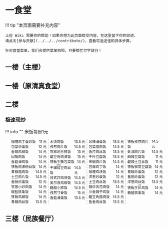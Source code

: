 # 一食堂

!!! tip "本页面需要补充内容"

    上应 Wiki 需要你的帮助！如果你想为此页面提交内容，在这里留下你的印迹，
    请点击[参与贡献](../../../contribute/)，查看可选途径和具体步骤。

    针对食堂菜单，我们会提供菜单拍照，只要帮忙打字就行！

## 一楼（主楼）


## 一楼（原清真食堂）


## 二楼

### 极速现炒

!!! info ""
    米饭每份1元

<style>
[dir="ltr"] .md-typeset .canteen-menu,
[dir="ltr"] .md-typeset .canteen-menu > li { margin-left: 0; }
[dir="rtl"] .md-typeset .canteen-menu,
[dir="rtl"] .md-typeset .canteen-menu > li { margin-right: 0; }
.canteen-menu { column-width: 10em; column-rule: 1px dashed #9E9E9E; font-size: .7rem; }
.canteen-menu > li { display: flex; align-items: center; }
.canteen-menu > li > .name { flex-grow: 1; }
</style>

<ul class="canteen-menu">
<li><span class="name">咖喱鸡丁蛋炒饭</span>	<span class="price">11 元</span></li>
<li><span class="name">包菜炒蛋饭</span>	<span class="price">12 元</span></li>
<li><span class="name">香辣鸡柳饭</span>	<span class="price">14 元</span></li>
<li><span class="name">回锅肉饭</span>	<span class="price">14 元</span></li>
<li><span class="name">香菇滑鸡饭</span>	<span class="price">14 元</span></li>
<li><span class="name">铁板肉沫粉丝饭</span>	<span class="price">14 元</span></li>
<li><span class="name">青椒腊肉饭</span>	<span class="price">14.5 元</span></li>
<li><span class="name">土豆肉片饭</span>	<span class="price">14.5 元</span></li>
<li><span class="name">香肠炒蛋饭</span>	<span class="price">12 元</span></li>
<li><span class="name">农家小炒肉饭</span>	<span class="price">14 元</span></li>
<li><span class="name">椒盐排条饭</span>	<span class="price">14 元</span></li>
<li><span class="name">铁板鸡柳饭</span>	<span class="price">14 元</span></li>
<li><span class="name">青椒肉丝饭</span>	<span class="price">13.5 元</span></li>
<li><span class="name">木须肉饭</span>	<span class="price">13.5 元</span></li>
<li><span class="name">孜然肉片饭</span>	<span class="price">14.5 元</span></li>
<li><span class="name">农家地三鲜饭</span>	<span class="price">13 元</span></li>
<li><span class="name">酸豆角肉沫饭</span>	<span class="price">13 元</span></li>
<li><span class="name">铁板手撕包菜饭</span>	<span class="price">14 元</span></li>
<li style="align-items: flex-end;"><span class="name">干煸<ruby>豇<rp>（</rp><rt>jiāng</rt><rp>）</rp></ruby>豆肉丝饭</span>	<span class="price">14.5 元</span></li>
<li><span class="name">日式炸鸡块饭</span>	<span class="price">14.5 元</span></li>
<li><span class="name">奥尔良鸡柳饭</span>	<span class="price">14.5 元</span></li>
<li><span class="name">糖醋小排饭</span>	<span class="price">14.5 元</span></li>
<li><span class="name">孜然寸骨饭</span>	<span class="price">15 元</span></li>
<li><span class="name">香菇滑蛋饭</span>	<span class="price">13.5 元</span></li>
<li><span class="name">风味滑蛋饭</span>	<span class="price">13.5 元</span></li>
<li><span class="name">包菜腊肉饭</span>	<span class="price">14.5 元</span></li>
<li><span class="name">香芹肉丝饭</span>	<span class="price">13.5 元</span></li>
<li><span class="name">千叶豆腐饭</span>	<span class="price">13.5 元</span></li>
<li><span class="name">黑椒肉片饭</span>	<span class="price">14.5 元</span></li>
<li><span class="name">宫爆鸡丁饭</span>	<span class="price">14 元</span></li>
<li><span class="name">咖喱鸡块饭</span>	<span class="price">14 元</span></li>
<li><span class="name">洋葱炒蛋饭</span>	<span class="price">12 元</span></li>
<li><span class="name">土豆肉丝饭</span>	<span class="price">13.5 元</span></li>
<li><span class="name">辣炒五花肉饭</span>	<span class="price">14 元</span></li>
<li><span class="name">川香辣子鸡饭</span>	<span class="price">14 元</span></li>
<li><span class="name">酸豆角腊肉饭</span>	<span class="price">14.5 元</span></li>
<li><span class="name">鱼香肉丝饭</span>	<span class="price">13.5 元</span></li>
<li><span class="name">铁板孜然肉片饭</span>	<span class="price">14.5 元</span></li>
<li><span class="name">蚝油肉片饭</span>	<span class="price">14.5 元</span></li>
<li><span class="name">麻辣豆腐饭</span>	<span class="price">11 元</span></li>
<li><span class="name">酸辣土豆丝饭</span>	<span class="price">11 元</span></li>
<li><span class="name">铁板家常豆腐饭</span>	<span class="price">14 元</span></li>
<li><span class="name">青椒炒蛋饭</span>	<span class="price">12 元</span></li>
<li><span class="name">番茄炒蛋饭</span>	<span class="price">12 元</span></li>
<li><span class="name">洋葱肉丝饭</span>	<span class="price">13.5 元</span></li>
<li style="align-items: flex-end;"><span class="name">铁板手<ruby>扒<rp>（</rp><rt>pá</rt><rp>）</rp></ruby>鸡饭</span>	<span class="price">14 元</span></li>
<li><span class="name">糖醋排条饭</span>	<span class="price">14 元</span></li>
</ul>

## 三楼（民族餐厅）
